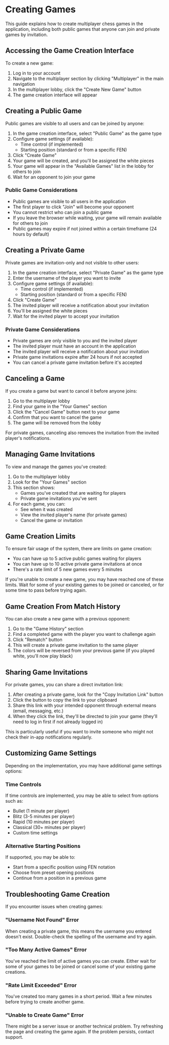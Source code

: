 # Creating Games

This guide explains how to create multiplayer chess games in the application, including both public games that anyone can join and private games by invitation.

## Accessing the Game Creation Interface

To create a new game:

1. Log in to your account
2. Navigate to the multiplayer section by clicking "Multiplayer" in the main navigation
3. In the multiplayer lobby, click the "Create New Game" button
4. The game creation interface will appear

## Creating a Public Game

Public games are visible to all users and can be joined by anyone:

1. In the game creation interface, select "Public Game" as the game type
2. Configure game settings (if available):
   - Time control (if implemented)
   - Starting position (standard or from a specific FEN)
3. Click "Create Game"
4. Your game will be created, and you'll be assigned the white pieces
5. Your game will appear in the "Available Games" list in the lobby for others to join
6. Wait for an opponent to join your game

### Public Game Considerations

- Public games are visible to all users in the application
- The first player to click "Join" will become your opponent
- You cannot restrict who can join a public game
- If you leave the browser while waiting, your game will remain available for others to join
- Public games may expire if not joined within a certain timeframe (24 hours by default)

## Creating a Private Game

Private games are invitation-only and not visible to other users:

1. In the game creation interface, select "Private Game" as the game type
2. Enter the username of the player you want to invite
3. Configure game settings (if available):
   - Time control (if implemented)
   - Starting position (standard or from a specific FEN)
4. Click "Create Game"
5. The invited player will receive a notification about your invitation
6. You'll be assigned the white pieces
7. Wait for the invited player to accept your invitation

### Private Game Considerations

- Private games are only visible to you and the invited player
- The invited player must have an account in the application
- The invited player will receive a notification about your invitation
- Private game invitations expire after 24 hours if not accepted
- You can cancel a private game invitation before it's accepted

## Canceling a Game

If you create a game but want to cancel it before anyone joins:

1. Go to the multiplayer lobby
2. Find your game in the "Your Games" section
3. Click the "Cancel Game" button next to your game
4. Confirm that you want to cancel the game
5. The game will be removed from the lobby

For private games, canceling also removes the invitation from the invited player's notifications.

## Managing Game Invitations

To view and manage the games you've created:

1. Go to the multiplayer lobby
2. Look for the "Your Games" section
3. This section shows:
   - Games you've created that are waiting for players
   - Private game invitations you've sent
4. For each game, you can:
   - See when it was created
   - View the invited player's name (for private games)
   - Cancel the game or invitation

## Game Creation Limits

To ensure fair usage of the system, there are limits on game creation:

- You can have up to 5 active public games waiting for players
- You can have up to 10 active private game invitations at once
- There's a rate limit of 5 new games every 5 minutes

If you're unable to create a new game, you may have reached one of these limits. Wait for some of your existing games to be joined or canceled, or for some time to pass before trying again.

## Game Creation From Match History

You can also create a new game with a previous opponent:

1. Go to the "Game History" section
2. Find a completed game with the player you want to challenge again
3. Click "Rematch" button
4. This will create a private game invitation to the same player
5. The colors will be reversed from your previous game (if you played white, you'll now play black)

## Sharing Game Invitations

For private games, you can share a direct invitation link:

1. After creating a private game, look for the "Copy Invitation Link" button
2. Click the button to copy the link to your clipboard
3. Share this link with your intended opponent through external means (email, messaging, etc.)
4. When they click the link, they'll be directed to join your game (they'll need to log in first if not already logged in)

This is particularly useful if you want to invite someone who might not check their in-app notifications regularly.

## Customizing Game Settings

Depending on the implementation, you may have additional game settings options:

### Time Controls

If time controls are implemented, you may be able to select from options such as:
- Bullet (1 minute per player)
- Blitz (3-5 minutes per player)
- Rapid (10 minutes per player)
- Classical (30+ minutes per player)
- Custom time settings

### Alternative Starting Positions

If supported, you may be able to:
- Start from a specific position using FEN notation
- Choose from preset opening positions
- Continue from a position in a previous game

## Troubleshooting Game Creation

If you encounter issues when creating games:

### "Username Not Found" Error

When creating a private game, this means the username you entered doesn't exist. Double-check the spelling of the username and try again.

### "Too Many Active Games" Error

You've reached the limit of active games you can create. Either wait for some of your games to be joined or cancel some of your existing game creations.

### "Rate Limit Exceeded" Error

You've created too many games in a short period. Wait a few minutes before trying to create another game.

### "Unable to Create Game" Error

There might be a server issue or another technical problem. Try refreshing the page and creating the game again. If the problem persists, contact support.